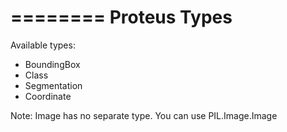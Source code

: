 ========
Proteus Types
========

Available types:
- BoundingBox
- Class
- Segmentation
- Coordinate

Note: Image has no separate type.  You can use PIL.Image.Image